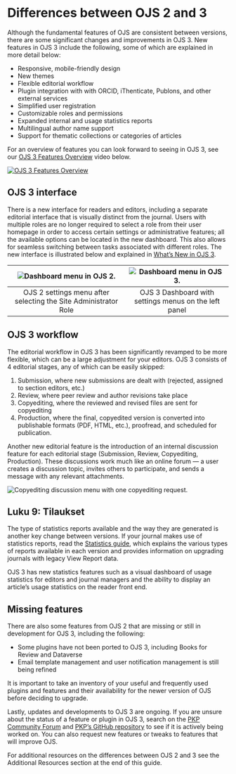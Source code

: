 # Differences between OJS 2 and 3

Although the fundamental features of OJS are consistent between versions, there are some significant changes and improvements in OJS 3. New features in OJS 3 include the following, some of which are explained in more detail below:

* Responsive, mobile-friendly design
* New themes
* Flexible editorial workflow
* Plugin integration with with ORCID, iThenticate, Publons, and other external services
* Simplified user registration
* Customizable roles and permissions
* Expanded internal and usage statistics reports
* Multilingual author name support
* Support for thematic collections or categories of articles

For an overview of features you can look forward to seeing in OJS 3, see our [OJS 3 Features Overview](https://www.youtube.com/watch?feature=player_embedded&v=UFkEj2kXd-0&list=PLg358gdRUrDX7Ai8HcN2vqPM1g0HHG7nu) video below.

[![OJS 3 Features Overview](https://img.youtube.com/vi/UFkEj2kXd-0/0.jpg)](https://www.youtube.com/watch?feature=player_embedded&v=UFkEj2kXd-0&list=PLg358gdRUrDX7Ai8HcN2vqPM1g0HHG7nu)

## OJS 3 interface

There is a new interface for readers and editors, including a separate editorial interface that is visually distinct from the journal. Users with multiple roles are no longer required to select a role from their user homepage in order to access certain settings or administrative features; all the available options can be located in the new dashboard. This also allows for seamless switching between tasks associated with different roles. The new interface is illustrated below and explained in [What’s New in OJS 3](https://docs.pkp.sfu.ca/learning-ojs/en/introduction#whats-new-in-ojs-3).

|    ![Dashboard menu in OJS 2.](./assets/ojs-2-settings.png)     | ![Dashboard menu in OJS 3.](./assets/ojs-3-dashboard.png) |
|:---------------------------------------------------------------:|:---------------------------------------------------------:|
| OJS 2 settings menu after selecting the Site Administrator Role |   OJS 3 Dashboard with settings menus on the left panel   |

## OJS 3 workflow

The editorial workflow in OJS 3 has been significantly revamped to be more flexible, which can be a large adjustment for your editors. OJS 3 consists of 4 editorial stages, any of which can be easily skipped:

1. Submission, where new submissions are dealt with (rejected, assigned to section editors, etc.)
2. Review, where peer review and author revisions take place
3. Copyediting, where the reviewed and revised files are sent for copyediting
4. Production, where the final, copyedited version is converted into publishable formats (PDF, HTML, etc.), proofread, and scheduled for publication.

Another new editorial feature is the introduction of an internal discussion feature for each editorial stage (Submission, Review, Copyediting, Production). These discussions work much like an online forum — a user creates a discussion topic, invites others to participate, and sends a message with any relevant attachments.

![Copyediting discussion menu with one copyediting request.](./assets/ojs-3-discussions.png)

## Luku 9: Tilaukset

The type of statistics reports available and the way they are generated is another key change between versions. If your journal makes use of statistics reports, read the [Statistics guide](https://docs.pkp.sfu.ca/admin-guide/en/statistics), which explains the various types of reports available in each version and provides information on upgrading journals with legacy View Report data.

OJS 3 has new statistics features such as a visual dashboard of usage statistics for editors and journal managers and the ability to display an article’s usage statistics on the reader front end.

## Missing features

There are also some features from OJS 2 that are missing or still in development for OJS 3, including the following:

* Some plugins have not been ported to OJS 3, including Books for Review and Dataverse
* Email template management and user notification management is still being refined

It is important to take an inventory of your useful and frequently used plugins and features and their availability for the newer version of OJS before deciding to upgrade.

Lastly, updates and developments to OJS 3 are ongoing. If you are unsure about the status of a feature or plugin in OJS 3, search on the [PKP Community Forum](https://forum.pkp.sfu.ca/) and [PKP’s GitHub repository](https://github.com/pkp/pkp-lib/issues) to see if it is actively being worked on. You can also request new features or tweaks to features that will improve OJS.

For additional resources on the differences between OJS 2 and 3 see the Additional Resources section at the end of this guide.
